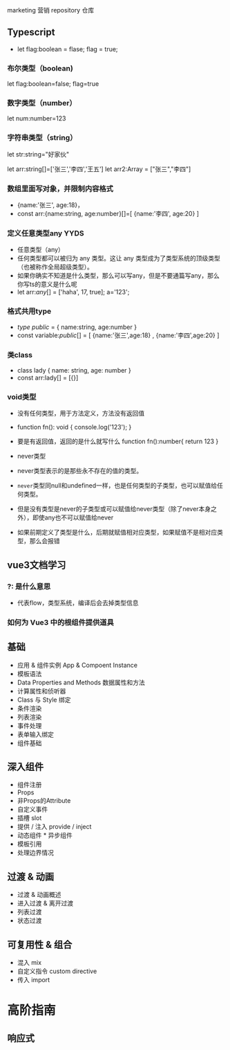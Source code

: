 marketing 营销
repository 仓库

## Typescript
* let flag:boolean = flase;
flag = true;

### 布尔类型（boolean)
let flag:boolean=false;
flag=true

### 数字类型（number）
let num:number=123

### 字符串类型（string）
let str:string="好家伙"

let arr:string[]=['张三','李四','王五']
let arr2:Array<string> = ["张三","李四"]

### 数组里面写对象，并限制内容格式
* {name:'张三', age:18}，
* const arr:{name:string, age:number}[]=[ {name:'李四', age:20} ]

### 定义任意类型any YYDS
* 任意类型（any）
* 任何类型都可以被归为 any 类型。这让 any 类型成为了类型系统的顶级类型（也被称作全局超级类型）。
* 如果你确实不知道是什么类型，那么可以写any，但是不要通篇写any，那么你写ts的意义是什么呢
* let arr:*any*[] = ['haha', 17, true]; a='123';

### 格式共用type
* *type* *public* = { name:string, age:number }
* const variable:*public*[] = [
  {name:'张三',age:18} ,
  {name:'李四',age:20}
]

### 类class
* class lady { name: string, age: number }
* const arr:lady[] = [{}]

### void类型
* 没有任何类型，用于方法定义，方法没有返回值
* function fn(): void {
    console.log('123');
}
* 要是有返回值，返回的是什么就写什么
function fn():number{
  return 123
}

* never类型
* never类型表示的是那些永不存在的值的类型。
* `never`类型同null和undefined一样，也是任何类型的子类型，也可以赋值给任何类型。
* 但是没有类型是never的子类型或可以赋值给never类型（除了never本身之外），即使any也不可以赋值给never

* 如果前期定义了类型是什么，后期就赋值相对应类型，如果赋值不是相对应类型，那么会报错

## vue3文档学习
### ?: 是什么意思
*  代表flow，类型系统，编译后会去掉类型信息

### 如何为 Vue3 中的根组件提供道具

## 基础
* 应用 & 组件实例 App & Compoent Instance
* 模板语法
* Data Properties and Methods 数据属性和方法
* 计算属性和侦听器
* Class 与 Style 绑定
* 条件渲染
* 列表渲染
* 事件处理
* 表单输入绑定
* 组件基础

## 深入组件
* 组件注册
* Props
* 非Props的Attribute
* 自定义事件
* 插槽 slot
* 提供 / 注入 provide / inject
* 动态组件 * 异步组件
* 模板引用
* 处理边界情况

## 过渡 & 动画
* 过渡 & 动画概述
* 进入过渡 & 离开过渡
* 列表过渡
* 状态过渡

## 可复用性 & 组合
* 混入 mix
* 自定义指令 custom directive
* 传入 import

# 高阶指南
## 响应式

